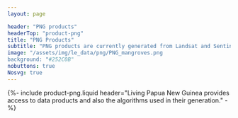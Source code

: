 ```yaml
---
layout: page

header: "PNG products"
headerTop: "product-png"
title: "PNG Products"
subtitle: "PNG products are currently generated from Landsat and Sentinel-1 and 2 data acquired in 2020 although other environmental descriptors using CSIRO's EASI Data Cube"
image: "/assets/img/le_data/png/PNG_mangroves.png
background: "#252C0B"
nobuttons: true
Nosvg: true
---
```


{%-
include product-png.liquid
header="Living Papua New Guinea provides access to data products and also the algorithms used in their generation."
-%}
